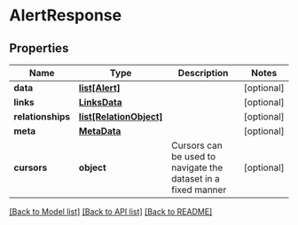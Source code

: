 # AlertResponse

## Properties
Name | Type | Description | Notes
------------ | ------------- | ------------- | -------------
**data** | [**list[Alert]**](Alert.md) |  | [optional] 
**links** | [**LinksData**](LinksData.md) |  | [optional] 
**relationships** | [**list[RelationObject]**](RelationObject.md) |  | [optional] 
**meta** | [**MetaData**](MetaData.md) |  | [optional] 
**cursors** | **object** | Cursors can be used to navigate the dataset in a fixed manner | [optional] 

[[Back to Model list]](../README.md#documentation-for-models) [[Back to API list]](../README.md#documentation-for-api-endpoints) [[Back to README]](../README.md)



